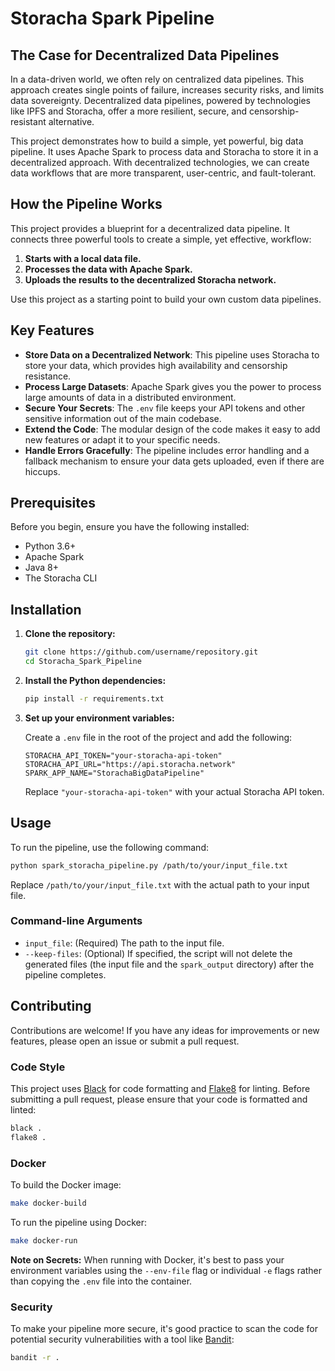 # Storacha Spark Pipeline

## The Case for Decentralized Data Pipelines

In a data-driven world, we often rely on centralized data pipelines. This approach creates single points of failure, increases security risks, and limits data sovereignty. Decentralized data pipelines, powered by technologies like IPFS and Storacha, offer a more resilient, secure, and censorship-resistant alternative.

This project demonstrates how to build a simple, yet powerful, big data pipeline. It uses Apache Spark to process data and Storacha to store it in a decentralized approach. With decentralized technologies, we can create data workflows that are more transparent, user-centric, and fault-tolerant.

## How the Pipeline Works

This project provides a blueprint for a decentralized data pipeline. It connects three powerful tools to create a simple, yet effective, workflow:

1.  **Starts with a local data file.**
2.  **Processes the data with Apache Spark.**
3.  **Uploads the results to the decentralized Storacha network.**

Use this project as a starting point to build your own custom data pipelines.

## Key Features

*   **Store Data on a Decentralized Network**: This pipeline uses Storacha to store your data, which provides high availability and censorship resistance.
*   **Process Large Datasets**: Apache Spark gives you the power to process large amounts of data in a distributed environment.
*   **Secure Your Secrets**: The `.env` file keeps your API tokens and other sensitive information out of the main codebase.
*   **Extend the Code**: The modular design of the code makes it easy to add new features or adapt it to your specific needs.
*   **Handle Errors Gracefully**: The pipeline includes error handling and a fallback mechanism to ensure your data gets uploaded, even if there are hiccups.

## Prerequisites

Before you begin, ensure you have the following installed:

*   Python 3.6+
*   Apache Spark
*   Java 8+
*   The Storacha CLI

## Installation

1.  **Clone the repository:**

    ```bash
    git clone https://github.com/username/repository.git
    cd Storacha_Spark_Pipeline
    ```

2.  **Install the Python dependencies:**

    ```bash
    pip install -r requirements.txt
    ```

3.  **Set up your environment variables:**

    Create a `.env` file in the root of the project and add the following:

    ```
    STORACHA_API_TOKEN="your-storacha-api-token"
    STORACHA_API_URL="https://api.storacha.network"
    SPARK_APP_NAME="StorachaBigDataPipeline"
    ```

    Replace `"your-storacha-api-token"` with your actual Storacha API token.

## Usage

To run the pipeline, use the following command:

```bash
python spark_storacha_pipeline.py /path/to/your/input_file.txt
```

Replace `/path/to/your/input_file.txt` with the actual path to your input file.

### Command-line Arguments

*   `input_file`: (Required) The path to the input file.
*   `--keep-files`: (Optional) If specified, the script will not delete the generated files (the input file and the `spark_output` directory) after the pipeline completes.

## Contributing

Contributions are welcome! If you have any ideas for improvements or new features, please open an issue or submit a pull request.

### Code Style

This project uses [Black](https://github.com/psf/black) for code formatting and [Flake8](https://flake8.pycqa.org/en/latest/) for linting. Before submitting a pull request, please ensure that your code is formatted and linted:

```bash
black .
flake8 .
```

### Docker

To build the Docker image:

```bash
make docker-build
```

To run the pipeline using Docker:

```bash
make docker-run
```

**Note on Secrets:** When running with Docker, it's best to pass your environment variables using the `--env-file` flag or individual `-e` flags rather than copying the `.env` file into the container.

### Security

To make your pipeline more secure, it's good practice to scan the code for potential security vulnerabilities with a tool like [Bandit](https://bandit.readthedocs.io/en/latest/):

```bash
bandit -r .
```
